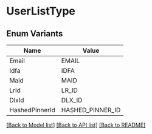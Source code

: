 # UserListType

## Enum Variants

| Name | Value |
|---- | -----|
| Email | EMAIL |
| Idfa | IDFA |
| Maid | MAID |
| LrId | LR_ID |
| DlxId | DLX_ID |
| HashedPinnerId | HASHED_PINNER_ID |


[[Back to Model list]](../README.md#documentation-for-models) [[Back to API list]](../README.md#documentation-for-api-endpoints) [[Back to README]](../README.md)



